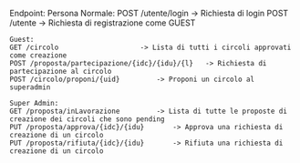 Endpoint:
	Persona Normale:
	POST /utente/login				-> Richiesta di login
	POST /utente					-> Richiesta di registrazione come GUEST

	Guest:
	GET /circolo					-> Lista di tutti i circoli approvati come creazione
	POST /proposta/partecipazione/{idc}/{idu}/{l}	-> Richiesta di partecipazione al circolo
	POST /circolo/proponi/{uid}			-> Proponi un circolo al superadmin

	Super Admin:
	GET /proposta/inLavorazione			-> Lista di tutte le proposte di creazione dei circoli che sono pending
	PUT /proposta/approva/{idc}/{idu}		-> Approva una richiesta di creazione di un circolo
	PUT /proposta/rifiuta/{idc}/{idu}		-> Rifiuta una richiesta di creazione di un circolo

